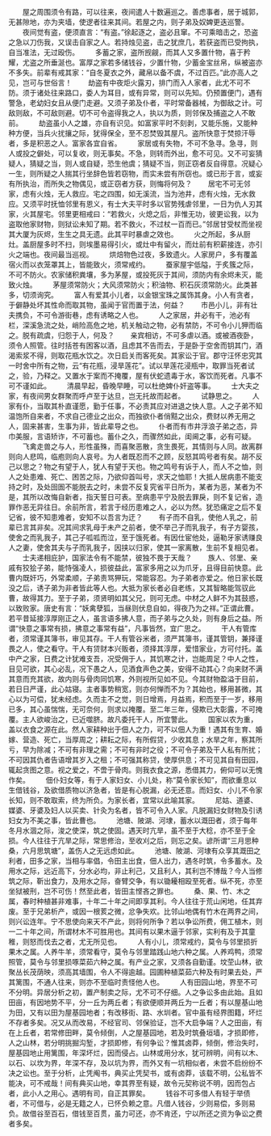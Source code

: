 <!-- { "loadSidebar": true } -->
　　屋之周围须令有路，可以往来，夜间遣人十数遍巡之。善虑事者，居于城郭，无甚隙地，亦为夹墙，使逻者往来其间。若屋之内，则子弟及奴婢更迭巡警。
　　夜间觉有盗，便须直言：“有盗。”徐起逐之，盗必且窜。不可乘暗击之，恐盗之急以刀伤我，又误击自家之人。若持烛见盗，击之犹庶几，若获盗而已受拘执，自当准法，无过殴伤。
　　多蓄之家，盗所觊觎，而其人又多置什物，喜于矜耀，尤盗之所垂涎也。富厚之家若多储钱谷，少置什物，少蓄金宝丝帛，纵被盗亦不多失。前辈有戒其家：“自冬夏衣之外，藏帛以备不虞，不过百匹。”此亦高人之见，岂可与世俗言！
　　劫盗有中夜炬火露刃，排门而入人家者，此尤不可不防。须于诸处往来路口，委人为耳目，或有异常，则可以先知。仍预置便门，遇有警急，老幼妇女且从便门走避。又须子弟及仆者，平时常备器械，为御敌之计。可敌则敌，不可敌则避。切不可令盗得我之人，执以为质，则邻保及捕盗之人不敢前。
　　劫盗虽小人之雄，亦自有识见。如富家平时不刻剥，又能乐施，又能种种方便，当兵火扰攘之际，犹得保全，至不忍焚毁其屋凡。盗所快意于焚掠汗辱者，多是积恶之人。富家各宜自省。
　　家居或有失物，不可不急寻。急寻，则人或投之僻处，可以复收，则无事矣。不急，则转而外出，愈不可见。又不可妄猜疑人，猜疑之当，则人或自疑，恐生他虞；猜疑不当，则正窃者反自得意。况疑心一生，则所疑之人揣其行坐辞色皆若窃物，而实未尝有所窃也。或已形于言，或妄有所执治，而所失之物偶见，或正窃者方获，则悔将何及？
　　居宅不可无邻家，虑有火烛，无人救应。宅之四围，如无溪流，当为池井，虑有火烛，无水救应。又须平时抚恤邻里有恩义，有士大夫平时多以官势残虐邻里，一日为仇人刃其家，火其屋宅。邻里更相戒曰：“若救火，火熄之后，非惟无功，彼更讼我，以为盗取他家财物，则狱讼未知了期。若不救火，不过杖一百而已。”邻居甘受杖而坐视其大厦为灰烬，生生之具无遗。此其平时暴虐之效也。
　　火之所起，多从厨灶。盖厨屋多时不扫，则埃墨易得引火，或灶中有留火，而灶前有积薪接连，亦引火之端也。夜间最当巡视。
　　烘焙物色过夜，多致遗火。人家房户，多有覆盖宿火而以衣笼罩其上，皆能致火，须常戒约。
　　蚕家屋宇低隘，于炙簇之际，不可不防火。农家储积粪壤，多为茅屋，或投死灰于其间，须防内有余烬未灭，能致火烛。
　　茅屋须常防火；大风须常防火；积油物、积石灰须常防火。此类甚多，切须询究。
　　富人有爱其小儿者，以金银宝珠之属饰其身。小人有贪者，于僻静处坏其性命而取其物，虽闻于官而置于法，何益？
　　市邑小儿，非有壮夫携负，不可令游街巷，虑有诱略之人也。
　　人之家居，井必有干，池必有栏，深溪急流之处，峭险高危之地，机关触动之物，必有禁防，不可令小儿狎而临之。脱有疏虞，归怨于人，何及？
　　亲宾相访，不可多虐以酒。或被酒夜卧，须令人照管。往时括苍有困客以酒，且虑其不告而去，于是卧于空舍而钥其门，酒渴索浆不得，则取花瓶水饮之。次日启关而客死矣。其家讼于官。郡守汪怀忠究其一时舍中所有之物，云“有花瓶，浸旱莲花”。试以旱莲花浸瓶中，取罪当死者试之，验，乃释之。又置水于案而不掩覆，屋有伏蛇遗毒于水，客饮而死者。凡事不可不谨如此。
　　清晨早起，昏晚早睡，可以杜绝婢仆奸盗等事。
　　士大夫之家，有夜间男女群聚而呼卢至于达旦，岂无托故而起者。
　　试静思之。
　　人家有仆，当取其朴直谨愿，勤于任事，不必责其应对进退之快人意。人之子弟不知温饱所自来者，不求自己德业之出众，而独欲仆者俏黠之出众，费财以养无用之人，固来甚害，生事为非，皆此辈导之也。
　　仆者而有市井浮浪子弟之态，异巾美服，言语矫诈，不可蓄也。蓄仆之久，而骤然如此，闺阃之事，必有可疑。
　　飞禽走兽之与人，形性虽殊，而喜聚恶散，贪生畏死，其情则与人同。故离群则向人悲鸣，临庖则向人哀号。为人者既忍而不之顾，反怒其鸣号者有矣。胡不反己以思之？物之有望于人，犹人有望于天也。物之鸣号有诉于人，而人不之恤，则人之处患难、死亡、困苦之际，乃欲仰首叫号，求天之恤耶！大抵人居病患不能支持之时，及处囹圄不能脱去之时，未尝不反复究省平日所为，某者为恶，某者为不是，其所以改悔自新者，指天誓日可表。至病患平宁及脱去罪戾，则不复记省，造罪作恶无异往日。余前所言，若言于经历患难之人，必以为然。犹恐痛定之后不复记省，彼不知患难者，安知不以吾言为迂？
　　有子而不自乳，使他人乳之，前辈已言其非矣。况其间求乳母于未产之前者，使不举己子而乳我子，有子方婴孩，使舍之而乳我子，其己子呱呱而泣，至于饿死者。有因仕宦他处，逼勒牙家诱赚良人之妻，使舍其夫与子而乳我子，因挟以归家，使其一家离散，生前不复相见者。
　　士夫递相庇护，国家法令有不能禁，彼独不畏于天哉？
　　族人、邻里、亲戚有狡狯子弟，能恃强凌人，损彼益此，富家多用之以为爪牙，且得目前快意。此曹内既奸巧，外常柔顺，子弟责骂狎玩，常能容忍。为子弟者亦爱之。他日家长既没之后，诱子弟为非者皆此等人也。大抵为家长者必自老练，又其智略能驾驭此曹，故得其力。至于子弟，须贤明如其父兄，则可无虑。中材之人鲜不为其鼓惑，以致败家。唐史有言：“妖禽孽狐，当昼则伏息自如，得夜乃为之祥。”正谓此曹。若平昔延接淳厚刚正之人，虽言语多拂人意，而子弟与之久处，则有身后之益。所谓“快意之事常有损，拂意之事常有益”，凡事皆然，宜广思之。
　　干人有管库者，须常谨其簿书，审见其存。干人有管谷米者，须严其簿书，谨其管钥，兼择谨畏之人，使之看守。干人有贷财本兴贩者，须择其淳厚，爱惜家业，方可付托。盖中产之家，日费之计犹难支吾，况受佣于人，其饥寒之计，岂能周足？中人之性，目见可欲，其心必乱，况下愚之人，见酒食声色之美，安得不动其心？向来财不满其意而充其欲，故内则与骨肉同饥寒，外则视所见如不见。今其财物盈溢于目前，若日日严谨，此心姑寝。主者事势稍宽，则亦何惮而不为？其始也，移用甚微，其心以为可偿，犹未经虑。久而主不之觉，则日增焉，月益焉，积而至于一岁，移用已多，其心虽惴惴，无可奈何，则求以掩覆。至二年三年，侵欺已大彰露，不可掩覆。主人欲峻治之，已近噬脐。故凡委托干人，所宜警此。
　　国家以农为重，盖以衣食之源在此。然人家耕种出于佃人之力，可不以佃人为重！遇其有生育、婚嫁、营造、死亡，当厚周之；耕耘之际，有所假贷，少收其息；水旱之年，察其所亏，早为除减；不可有非理之需；不可有非时之役；不可令子弟及干人私有所扰；不可因其仇者告语增其岁入之租；不可强其称贷，使厚供息；不可见其自有田园，辄起贪图之意。视之爱之，不啻于骨肉。则我衣食之源，悉借其力，俯仰可以无愧作矣。
　　佃仆妇女等，有于人家妇女、小儿处，称“莫令家长知”，而欲重息以生借钱谷，及欲借质物以济急者，皆是有心脱漏，必无还意。而妇女、小儿不令家长知，则不敢取索，终为所负。为家长者，宜常以此喻其家。
　　尼姑、道婆、媒婆、牙婆及妇人以买卖、针灸为名者，皆不可令入人家。凡脱漏妇女财物及引诱妇女为不美之事，皆此曹也。
　　池塘、陂湖、河埭，蓄水以溉田者，须于每年冬月水涸之际，浚之使深，筑之使固。遇天时亢旱，虽不至于大稔，亦不至于全损。今人往往于亢旱之际，常思修治，至收刈之后，则忘之矣。谚所谓“三月思种桑，六月思筑塘”，盖伤人之无远虑如此。
　　池塘、陂湖、河埭有众享其溉田之利者，田多之家，当相与率倡，令田主出食，佃人出力，遇冬时筑，令多蓄水。及用水之际，远近高下，分水必均，非止利己，又且利人，其利岂不博哉？今人当修筑之际，靳出食力，及用水之际，奋臂交争，有以锄耰相殴至死者。纵不死，亦至坐狱被刑，岂不可伤！然至此者，皆田主悭吝之罪也。
　　桑、果、竹、木之属，春时种植甚非难事，十年二十年之间即享其利。今人往往于荒山闲地，任其弃废。至于兄弟析产，或因一根荄之微，忿争失欢。比邻山地偶有竹木在两界之间，则兴讼连年。宁不思使向来天不产此，则将何所争？若以争讼所费，佣工植木，则一二十年之间，所谓材木不可胜用也。其间有以果木逼于邻家，实利有及于其童稚，则怒而伐去之者，尤无所见也。
　　人有小儿，须常戒约，莫令与邻里损折果木之属。人养牛羊，须常看守，莫令与邻里踏践山地六种之属。人养鸡鸭，须常照管，莫令与邻里损啄菜茹六种之属。有产业之家，又须各自勤谨。坟茔山林，欲聚丛长茂荫映，须高其墙围，令人不得逾越。园圃种植菜茹六种及有时果去处，严其篱围，不通人往来，则亦不至临时责怪他人也。
　　人有田园山地，界至不可不分明。异居分析之初，置产制卖之际，尤不可不仔细。人之争讼多由此始。且如田亩，有因地势不平，分一丘为两丘者；有欲便顺并两丘为一丘者；有以屋基山地为田，又有以田为屋基园地者；有改移街、路、水圳者。官中虽有经界图籍，坏烂不存者多矣。况又从而改易，不经官司、邻保验证，岂不大启争端？人之田亩，有在上丘者，若常修田畔，莫令倾倒，人之屋基园地，若及时筑叠垣墙，才损即修，人之山林，若分明挑掘沟堑，才损即修，有何争讼？惟其卤莽，倾倒，修治失时，屋基园地止用篱围，年深坏烂，因而侵占。山林或用分水，犹可辨明，间有以木、以石、以坎为界，年深不存，及以坑为界，而外又有一坑相似者，未尝不启纷纷不决之讼也。至于分析，止凭阄书，典买止凭契书，或有卤莽，该载不明，公私皆不能决，可不戒哉！间有典买山地，幸其界至有疑，故令元契称说不明，因而包占者，此小人之用心。遇明有司，自正其罪矣。
　　钱谷不可多借人有轻于举债者，不可借与，必是无籍之人，已怀负赖之意。凡借人钱谷，少则易偿，多则易负。故借谷至百石，借钱至百贯，虽力可还，亦不肯还，宁以所还之资为争讼之费者多矣。
